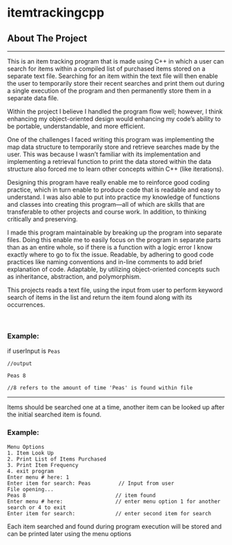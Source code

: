# itemtrackingcpp

## About The Project
_______

This is an item tracking program that is made using C++ in which a user can search for items within a compiled list of purchased items stored on a separate text file. Searching for an item within the text file will then enable the user to temporarily store their recent searches and print them out during a single execution of the program and then permanently store them in a separate data file.

Within the project I believe I handled the program flow well; however, I think enhancing my object-oriented design would enhancing my code’s ability to be portable, understandable, and more efficient.

One of the challenges I faced writing this program was implementing the map data structure to temporarily store and retrieve searches made by the user. This was because I wasn’t familiar with its implementation and implementing a retrieval function to print the data stored within the data structure also forced me to learn other concepts within C++ (like iterations).

Designing this program have really enable me to reinforce good coding practice, which in turn enable to produce code that is readable and easy to understand. I was also able to put into practice my knowledge of functions and classes into creating this program—all of which are skills that are transferable to other projects and course work. In addition, to thinking critically and preserving.

I made this program maintainable by breaking up the program into separate files. Doing this enable me to easily focus on the program in separate parts than as an entire whole, so if there is a function with a logic error I know exactly where to go to fix the issue. Readable, by adhering to good code practices like naming conventions and in-line comments to add brief explanation of code. Adaptable, by utilizing object-oriented concepts such as inheritance, abstraction, and polymorphism.

This projects reads a text file, using the input from user to perform keyword search of items in the list and return the item found along with its occurrences.

<br>

### Example:  
if userInput is `Peas`

```
//output

Peas 8     

//8 refers to the amount of time 'Peas' is found within file
```
__________

Items should be searched one at a time, another item can be looked up after the initial searched item is found.

### Example:  
```
Menu Options
1. Item Look Up
2. Print List of Items Purchased
3. Print Item Frequency
4. exit program
Enter menu # here: 1
Enter item for search: Peas         // Input from user
File opening...
Peas 8                             // item found
Enter menu # here:                 // enter menu option 1 for another search or 4 to exit
Enter item for search:             // enter second item for search
```

Each item searched and found during program execution will be stored and can be printed later using the menu options